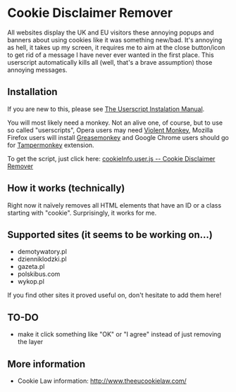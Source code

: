 Cookie Disclaimer Remover
=========================

All websites display the UK and EU visitors these annoying popups and banners 
about using cookies like it was something new/bad. It's annoying as hell, 
it takes up my screen, it requires me to aim at the close button/icon to get 
rid of a message I have never ever wanted in the first place. This userscript 
automatically kills all (well, that's a brave assumption) those annoying 
messages.


Installation
------------

If you are new to this, please see [The Userscript Instalation Manual][1].

You will most likely need a monkey. Not an alive one, of course, but to use
so called "userscripts", Opera users may need [Violent Monkey][3],
Mozilla Firefox users will install [Greasemonkey][4] and Google Chrome users
should go for [Tampermonkey][5] extension.

To get the script, just click here: [cookieInfo.user.js -- Cookie Disclaimer Remover][2]


How it works (technically)
--------------------------

Right now it naïvely removes all HTML elements that have an ID or a class 
starting with "cookie". Surprisingly, it works for me.


Supported sites (it seems to be working on...)
----------------------------------------------

* demotywatory.pl
* dzienniklodzki.pl
* gazeta.pl
* polskibus.com
* wykop.pl

If you find other sites it proved useful on, don't hesitate to add them here!

TO-DO
-----

* make it click something like "OK" or "I agree" instead of just removing the layer

More information
----------------

* Cookie Law information: http://www.theeucookielaw.com/



[1]: http://userscripts.org/about/installing
[3]: https://addons.opera.com/pl/extensions/details/violent-monkey/
[4]: https://addons.mozilla.org/pl/firefox/addon/greasemonkey/
[5]: https://chrome.google.com/webstore/detail/tampermonkey/dhdgffkkebhmkfjojejmpbldmpobfkfo
[2]: https://raw.github.com/ikari-pl/cookie-disclaimer-remover/master/cookieInfo.user.js